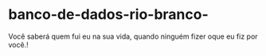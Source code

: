 # banco-de-dados-rio-branco- 
Você saberá quem fui eu na sua vida, quando ninguém fizer oque eu fiz por você.!
